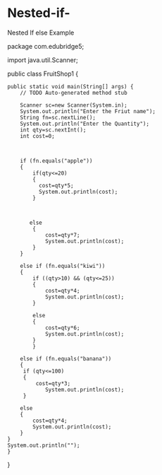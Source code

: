 # Nested-if-
Nested If else Example

package com.edubridge5;

import java.util.Scanner;

public class FruitShop1 {

	public static void main(String[] args) {
		// TODO Auto-generated method stub

		Scanner sc=new Scanner(System.in);
		System.out.println("Enter the Friut name");
		String fn=sc.nextLine();
		System.out.println("Enter the Quantity");
		int qty=sc.nextInt();
		int cost=0;
		
		
		
		if (fn.equals("apple"))
	    {
			if(qty<=20)
		    {
			  cost=qty*5;
			  System.out.println(cost);
		    }
				
	    
	
		   else
		    {
				cost=qty*7;
				System.out.println(cost);
			}
	    }
		
		else if (fn.equals("kiwi"))
		{
			if ((qty>10) && (qty<=25))
			{
				cost=qty*4;
				System.out.println(cost);
			}
			
			else 
			{
				cost=qty*6;
				System.out.println(cost);
			}
		    }
	  
		else if (fn.equals("banana"))
		{
		 if (qty<=100)
		 {
			 cost=qty*3;
				System.out.println(cost);
		 }
		
		else
		{
			cost=qty*4;
			System.out.println(cost);
		}
	}
	System.out.println("");	
	}

}


